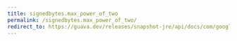 ```yaml
---
title: signedbytes.max_power_of_two
permalink: /signedbytes.max_power_of_two/
redirect_to: https://guava.dev/releases/snapshot-jre/api/docs/com/google/common/primitives/SignedBytes.html#MAX_POWER_OF_TWO
---
```

